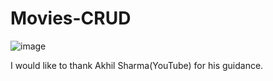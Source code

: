 # Movies-CRUD
![image](https://user-images.githubusercontent.com/59835523/180295713-930f00ab-62e7-49c7-a565-9a088cb8d2ad.png)

I would like to thank Akhil Sharma(YouTube) for his guidance.
